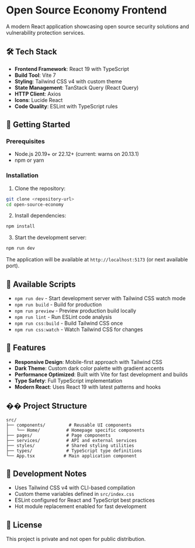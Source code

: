 # Open Source Economy Frontend

A modern React application showcasing open source security solutions and vulnerability protection services.

## 🛠 Tech Stack

- **Frontend Framework**: React 19 with TypeScript
- **Build Tool**: Vite 7
- **Styling**: Tailwind CSS v4 with custom theme
- **State Management**: TanStack Query (React Query)
- **HTTP Client**: Axios
- **Icons**: Lucide React
- **Code Quality**: ESLint with TypeScript rules

## 🚀 Getting Started

### Prerequisites

- Node.js 20.19+ or 22.12+ (current: warns on 20.13.1)
- npm or yarn

### Installation

1. Clone the repository:

```bash
git clone <repository-url>
cd open-source-economy
```

2. Install dependencies:

```bash
npm install
```

3. Start the development server:

```bash
npm run dev
```

The application will be available at `http://localhost:5173` (or next available port).

## 📜 Available Scripts

- `npm run dev` - Start development server with Tailwind CSS watch mode
- `npm run build` - Build for production
- `npm run preview` - Preview production build locally
- `npm run lint` - Run ESLint code analysis
- `npm run css:build` - Build Tailwind CSS once
- `npm run css:watch` - Watch Tailwind CSS for changes

## 🎨 Features

- **Responsive Design**: Mobile-first approach with Tailwind CSS
- **Dark Theme**: Custom dark color palette with gradient accents
- **Performance Optimized**: Built with Vite for fast development and builds
- **Type Safety**: Full TypeScript implementation
- **Modern React**: Uses React 19 with latest patterns and hooks

## �� Project Structure

```
src/
├── components/         # Reusable UI components
│   └── Home/          # Homepage specific components
├── pages/             # Page components
├── services/          # API and external services
├── styles/            # Shared styling utilities
├── types/             # TypeScript type definitions
└── App.tsx           # Main application component
```

## 🔧 Development Notes

- Uses Tailwind CSS v4 with CLI-based compilation
- Custom theme variables defined in `src/index.css`
- ESLint configured for React and TypeScript best practices
- Hot module replacement enabled for fast development

## 📄 License

This project is private and not open for public distribution.
